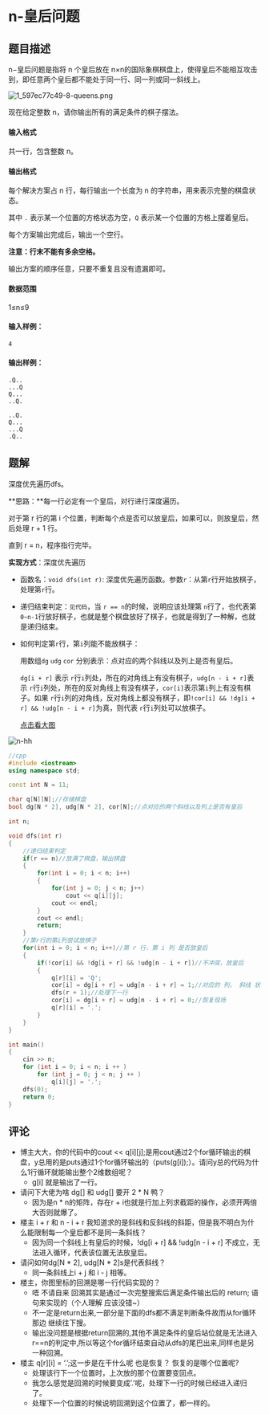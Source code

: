 # n-皇后问题

## 题目描述

n−皇后问题是指将 n 个皇后放在 n×n的国际象棋棋盘上，使得皇后不能相互攻击到，即任意两个皇后都不能处于同一行、同一列或同一斜线上。

![1_597ec77c49-8-queens.png](https://cdn.acwing.com/media/article/image/2019/06/08/19_860e00c489-1_597ec77c49-8-queens.png)

现在给定整数 n，请你输出所有的满足条件的棋子摆法。

#### 输入格式

共一行，包含整数 n。

#### 输出格式

每个解决方案占 n 行，每行输出一个长度为 n 的字符串，用来表示完整的棋盘状态。

其中 `.` 表示某一个位置的方格状态为空，`Q` 表示某一个位置的方格上摆着皇后。

每个方案输出完成后，输出一个空行。

**注意：行末不能有多余空格。**

输出方案的顺序任意，只要不重复且没有遗漏即可。

#### 数据范围

1≤n≤9

#### 输入样例：

```
4
```

#### 输出样例：

```
.Q..
...Q
Q...
..Q.

..Q.
Q...
...Q
.Q..
```

## 题解

深度优先遍历dfs。

**思路：**每一行必定有一个皇后，对行进行深度遍历。

对于第 r 行的第 i 个位置，判断每个点是否可以放皇后，如果可以，则放皇后，然后处理 r + 1 行。

直到 r = n，程序指行完毕。

**实现方式**：深度优先遍历

- 函数名：```void dfs(int r)```: 深度优先遍历函数。参数`r`：从第`r`行开始放棋子，处理第`r`行。

- 递归结束判定：`见代码`，当 `r == n`的时候，说明应该处理第 `n`行了，也代表第 `0~n-1`行放好棋子，也就是整个棋盘放好了棋子，也就是得到了一种解，也就是递归结束。

- 如何判定第`r`行，第`i`列能不能放棋子：

  用数组`dg` `udg` `cor` 分别表示：点对应的两个斜线以及列上是否有皇后。

  `dg[i + r]` 表示 `r`行`i`列处，所在的对角线上有没有棋子，`udg[n - i + r]`表示 `r`行`i`列处，所在的反对角线上有没有棋子，`cor[i]`表示第`i`列上有没有棋子。如果 `r`行`i`列的对角线，反对角线上都没有棋子，即`!cor[i] && !dg[i + r] && !udg[n - i + r]`为真，则代表 `r`行`i`列处可以放棋子。
  
  [点击看大图](https://git.acwing.com/Hasity/jnu/-/raw/master/acwing/n-hh.png)

![n-hh](https://git.acwing.com/Hasity/jnu/-/raw/master/acwing/n-hh.png)

```cpp
//cpp
#include <iostream>
using namespace std;

const int N = 11;

char q[N][N];//存储棋盘
bool dg[N * 2], udg[N * 2], cor[N];//点对应的两个斜线以及列上是否有皇后

int n;

void dfs(int r)
{
    //递归结束判定
    if(r == n)//放满了棋盘，输出棋盘
    {
        for(int i = 0; i < n; i++)
        {
            for(int j = 0; j < n; j++)
                cout << q[i][j];
            cout << endl;
        }
        cout << endl;
        return;
    }
	//第r行的第i列尝试放棋子
    for(int i = 0; i < n; i++)//第 r 行，第 i 列 是否放皇后
    {
        if(!cor[i] && !dg[i + r] && !udg[n - i + r])//不冲突，放皇后
        {
            q[r][i] = 'Q';
            cor[i] = dg[i + r] = udg[n - i + r] = 1;//对应的 列， 斜线 状态改变
            dfs(r + 1);//处理下一行
            cor[i] = dg[i + r] = udg[n - i + r] = 0;//恢复现场
            q[r][i] = '.';
        }
    }
}

int main()
{
    cin >> n;
    for (int i = 0; i < n; i ++ )
        for (int j = 0; j < n; j ++ )
            q[i][j] = '.';
    dfs(0);
    return 0;
}

```

## 评论

- 博主大大，你的代码中的cout << q[i]\[j];是用cout通过2个for循环输出的棋盘，y总用的是puts通过1个for循环输出的（puts(g[i]);）。请问y总的代码为什么1行循环就能输出整个2维数组呢？
  - g[i] 就是输出了一行。
- 请问下大佬为啥 dg[] 和 udg[] 要开 2 * N 鸭？
  - 因为是n * n的矩阵，存在r + i也就是行加上列求截距的操作，必须开两倍大否则就爆了。
- 楼主 i + r 和 n - i + r 我知道求的是斜线和反斜线的斜距，但是我不明白为什么能限制每一个皇后都不是同一条斜线？
  - 因为同一个斜线上有皇后的时候，!dg[i + r] && !udg[n - i + r] 不成立，无法进入循环，代表该位置无法放皇后。
- 请问如何dg[N * 2], udg[N * 2]s是代表斜线？
  - 同一条斜线上i + j 和 i - j 相等。
- 楼主，你图里标的回溯是哪一行代码实现的？
  - 唔 不请自来 回溯其实是通过一次完整搜索后满足条件输出后的 return; 语句来实现的（个人理解 应该没错~）
  - 不一定是return出来,一部分是下面的dfs都不满足判断条件故而从for循环那边 继续往下搜。
  - 输出没问题是根据return回溯的,其他不满足条件的皇后站位就是无法进入r==n的判定中,所以等这个for循环结束自动从dfs的尾巴出来,同样也是另一种回溯。
- 楼主 q\[r][i] = ‘.’;这一步是在干什么呢 也是恢复？ 恢复的是哪个位置呢?
  - 处理该行下一个位置时，上次放的那个位置要变回点。
  - 我怎么感觉是回溯的时候要变成’.’呢，处理下一行的时候已经进入递归了。
  - 处理下一个位置的时候说明回溯到这个位置了，都一样的。